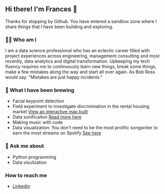 ## Hi there! I'm Frances 👋

Thanks for stopping by Github. You have entered a sandbox zone where I share things that I have been building and exploring.

### 👧🏻 Who am I

I am a data science professional who has an eclectic career filled with project experiences across engineering, management consulting and most recently, data analytics and digital transformation. Upkeeping my tech fluency requires me to continuously learn new things, break some things, make a few mistakes along the way and start all over again. As Bob Ross would say: "Mistakes are just happy incidents." 

### 🧪 What I have been brewing

- Facial keypoint detection 
- Field experiment to investigate discrimination in the rental housing market [View an interactive map built](https://www.google.com/maps/d/u/0/edit?mid=1TvWV2dGcDC-7EQQ6zdbuynnPPOB055H7&usp=sharing)
- Data sonificaiton [Read more here](https://dlab.berkeley.edu/news/stumbling-upon-data-sonification-when-i-fused-my-passion-music-coding)
- Making music with code
- Data visualization: You don't need to be the most prolific songwriter to earn the most streams on Spotify [See here](https://public.tableau.com/app/profile/franny/viz/Spotify2021Top200/Dashboard1)

### 💬 Ask me about
- Python programming
- Data visulization

### How to reach me
- [Linkedin](https://www.linkedin.com/in/frances-leung/)

